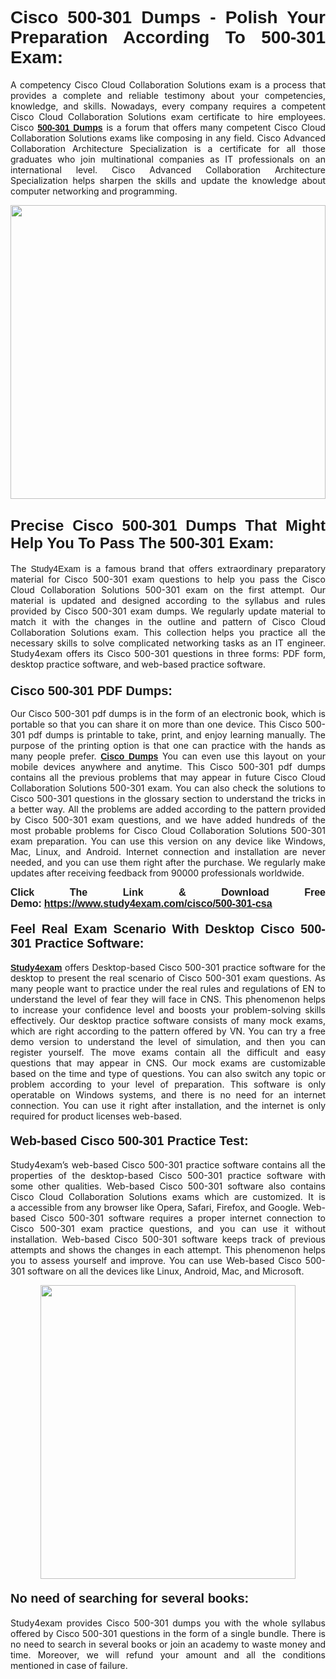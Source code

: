 <h1 style="text-align: justify;"><strong><span style="font-family:Lucida Sans Unicode,Lucida Grande,sans-serif;">Cisco 500-301 Dumps - Polish Your Preparation According To 500-301 Exam:</span></strong></h1>

<p style="text-align: justify;">A competency Cisco Cloud Collaboration Solutions exam is a process that provides a complete and reliable testimony about your competencies, knowledge, and skills. Nowadays, every company requires a competent Cisco Cloud Collaboration Solutions exam certificate to hire employees. Cisco <a href="https://www.study4exam.com/cisco/500-301-valid-dumps"><span style="font-family:Verdana,Geneva,sans-serif;"><strong>500-301 Dumps</strong></span></a> is a forum that offers many competent Cisco Cloud Collaboration Solutions exams like composing in any field. Cisco Advanced Collaboration Architecture Specialization is a certificate for all those graduates who join multinational companies as IT professionals on an international level. Cisco Advanced Collaboration Architecture Specialization helps sharpen the skills and update the knowledge about computer networking and programming.</p>

<p style="text-align: justify;"><a href="https://www.study4exam.com/cisco/500-301-csa"><img alt="" src="https://www.thequestionanswers.com/wp-content/uploads/2022/06/S4E-Cert-Exams-Questions-Banner.webp" style="width: 100%; height: 470px;" /></a></p>

<h2 style="text-align: justify;"><span style="font-family:Lucida Sans Unicode,Lucida Grande,sans-serif;"><strong><span style="font-size:24px;">Precise Cisco 500-301 Dumps That Might Help You To Pass The 500-301 Exam:</span></strong></span></h2>

<p style="text-align: justify;">The <span style="font-family:Lucida Sans Unicode,Lucida Grande,sans-serif;">Study4Exam</span> is a famous brand that offers extraordinary preparatory material for Cisco 500-301 exam questions to help you pass the Cisco Cloud Collaboration Solutions 500-301 exam on the first attempt. Our material is updated and designed according to the syllabus and rules provided by Cisco 500-301 exam dumps. We regularly update material to match it with the changes in the outline and pattern of Cisco Cloud Collaboration Solutions exam. This collection helps you practice all the necessary skills to solve complicated networking tasks as an IT engineer. Study4exam offers its Cisco 500-301 questions in three forms: PDF form, desktop practice software, and web-based practice software. </p>

<h3 style="text-align: justify;"><strong><span style="font-size:20px;"><span style="font-family:Lucida Sans Unicode,Lucida Grande,sans-serif;">Cisco 500-301 PDF Dumps:</span></span></strong></h3>

<p style="text-align: justify;">Our Cisco 500-301 pdf dumps is in the form of an electronic book, which is portable so that you can share it on more than one device. This Cisco 500-301 pdf dumps is printable to take, print, and enjoy learning manually. The purpose of the printing option is that one can practice with the hands as many people prefer. <a href="https://www.study4exam.com/cisco-exams"><span style="font-family:Lucida Sans Unicode,Lucida Grande,sans-serif;"><strong>Cisco Dumps</strong></span></a> You can even use this layout on your mobile devices anywhere and anytime. This Cisco 500-301 pdf dumps contains all the previous problems that may appear in future Cisco Cloud Collaboration Solutions 500-301 exam. You can also check the solutions to Cisco 500-301 questions in the glossary section to understand the tricks in a better way. All the problems are added according to the pattern provided by Cisco 500-301 exam questions, and we have added hundreds of the most probable problems for Cisco Cloud Collaboration Solutions 500-301 exam preparation. You can use this version on any device like Windows, Mac, Linux, and Android. Internet connection and installation are never needed, and you can use them right after the purchase. We regularly make updates after receiving feedback from 90000 professionals worldwide.</p>

<p style="text-align: justify;"><span style="font-family:Lucida Sans Unicode,Lucida Grande,sans-serif;"><strong><span style="font-size:16px;">Click The Link & Download Free Demo:</span></strong></span> <strong><span style="font-family:Lucida Sans Unicode,Lucida Grande,sans-serif;"><span style="font-size:16px;"><a href="https://www.study4exam.com/cisco/500-301-csa">https://www.study4exam.com/cisco/500-301-csa</a></span></span></strong></p>

<h4 style="text-align: justify;"><strong><span style="font-family:Lucida Sans Unicode,Lucida Grande,sans-serif;"><span style="font-size:20px;">Feel Real Exam Scenario With Desktop Cisco 500-301 Practice Software:</span></span></strong></h4>

<p style="text-align: justify;"><a href="https://www.study4exam.com/"><span style="font-family:Verdana,Geneva,sans-serif;"><strong>Study4exam</strong></span></a> offers Desktop-based Cisco 500-301 practice software for the desktop to present the real scenario of Cisco 500-301 exam questions. As many people want to practice under the real rules and regulations of EN to understand the level of fear they will face in CNS. This phenomenon helps to increase your confidence level and boosts your problem-solving skills effectively. Our desktop practice software consists of many mock exams, which are right according to the pattern offered by VN. You can try a free demo version to understand the level of simulation, and then you can register yourself. The move exams contain all the difficult and easy questions that may appear in CNS. Our mock exams are customizable based on the time and type of questions. You can also switch any topic or problem according to your level of preparation. This software is only operatable on Windows systems, and there is no need for an internet connection. You can use it right after installation, and the internet is only required for product licenses web-based. </p>

<h4 style="text-align: justify;"><span style="font-family:Lucida Sans Unicode,Lucida Grande,sans-serif;"><strong><span style="font-size:20px;">Web-based Cisco 500-301 Practice Test:</span></strong></span></h4>

<p style="text-align: justify;">Study4exam’s web-based Cisco 500-301 practice software contains all the properties of the desktop-based Cisco 500-301 practice software with some other qualities. Web-based Cisco 500-301 software also contains Cisco Cloud Collaboration Solutions exams which are customized. It is a accessible from any browser like Opera, Safari, Firefox, and Google. Web-based Cisco 500-301 software requires a proper internet connection to Cisco 500-301 exam practice questions, and you can use it without installation. Web-based Cisco 500-301 software keeps track of previous attempts and shows the changes in each attempt. This phenomenon helps you to assess yourself and improve. You can use Web-based Cisco 500-301 software on all the devices like Linux, Android, Mac, and Microsoft.</p>

<p style="text-align: center;"><a href="https://www.study4exam.com/cisco/500-301-csa"><img alt="" src="https://www.thequestionanswers.com/wp-content/uploads/2022/06/S4E-Cert-Exams-Questions-Discount-Banner.webp" style="width: 90%; height: 470px;" /></a></p>

<h4 style="text-align: justify;"><span style="font-family:Lucida Sans Unicode,Lucida Grande,sans-serif;"><strong><span style="font-size:20px;">No need of searching for several books:</span></strong></span></h4>

<p style="text-align: justify;">Study4exam provides Cisco 500-301 dumps you with the whole syllabus offered by Cisco 500-301 questions in the form of a single bundle. There is no need to search in several books or join an academy to waste money and time. Moreover, we will refund your amount and all the conditions mentioned in case of failure.</p>
